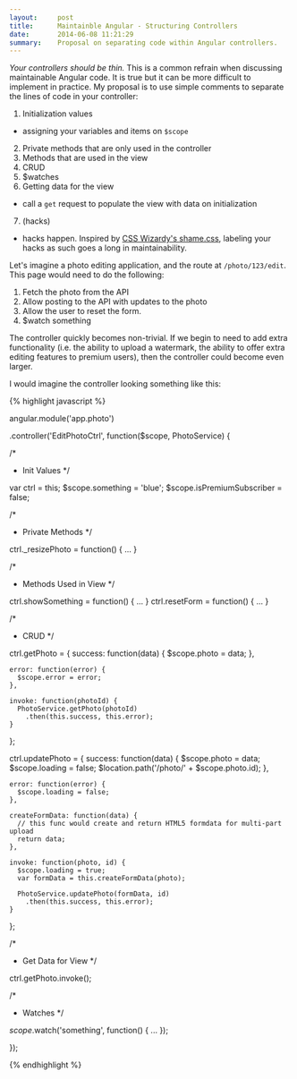```yaml
---
layout:     post
title:      Maintainble Angular - Structuring Controllers
date:       2014-06-08 11:21:29
summary:    Proposal on separating code within Angular controllers.
---
```


*Your controllers should be thin.*  This is a common refrain when discussing maintainable Angular code. It is true but it can be more difficult to implement in practice. My proposal is to use simple comments to separate the lines of code in your controller:

1. Initialization values
  * assigning your variables and items on `$scope`
2. Private methods that are only used in the controller
3. Methods that are used in the view
4. CRUD
5. $watches
6. Getting data for the view
  * call a `get` request to populate the view with data on initialization
7. (hacks)
  * hacks happen. Inspired by [CSS Wizardy's shame.css](http://csswizardry.com/2013/04/shame-css/), labeling your hacks as such goes a long in maintainability.

Let's imagine a photo editing application, and the route at `/photo/123/edit`. This page would need to do the following:

1. Fetch the photo from the API
2. Allow posting to the API with updates to the photo
3. Allow the user to reset the form.
4. $watch something

The controller quickly becomes non-trivial. If we begin to need to add extra functionality (i.e. the ability to upload a watermark, the ability to offer extra editing features to premium users), then the controller could become even larger.

I would imagine the controller looking something like this:

{% highlight javascript %}

angular.module('app.photo')

.controller('EditPhotoCtrl', function($scope, PhotoService) {

  /*
   * Init Values
   */

  var ctrl = this;
  $scope.something = 'blue';
  $scope.isPremiumSubscriber = false;

  /*
   * Private Methods
   */

  ctrl._resizePhoto = function() { ... }
  
  /*
   * Methods Used in View
   */
  
  ctrl.showSomething = function() { ... }
  ctrl.resetForm = function() { ... }

  /*
   * CRUD
   */

  ctrl.getPhoto = {
    success: function(data) {
      $scope.photo = data;
    },

    error: function(error) {
      $scope.error = error;
    },

    invoke: function(photoId) {
      PhotoService.getPhoto(photoId)
        .then(this.success, this.error);
    }
  };
   
  ctrl.updatePhoto = {
    success: function(data) {
      $scope.photo = data;
      $scope.loading = false;
      $location.path('/photo/' + $scope.photo.id);
    },

    error: function(error) {
      $scope.loading = false;
    },
    
    createFormData: function(data) {
      // this func would create and return HTML5 formdata for multi-part upload
      return data;
    },

    invoke: function(photo, id) {
      $scope.loading = true;
      var formData = this.createFormData(photo);

      PhotoService.updatePhoto(formData, id)
        .then(this.success, this.error);
    }
  };
  
  /*
   * Get Data for View
   */
  
  ctrl.getPhoto.invoke();

  /*
   * Watches
   */
  
  $scope.$watch('something', function() { ... });

});


{% endhighlight %}
